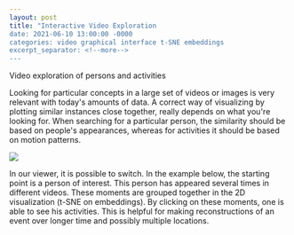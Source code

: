 ```yaml
---
layout: post
title: "Interactive Video Exploration
date: 2021-06-10 13:00:00 -0000
categories: video graphical interface t-SNE embeddings
excerpt_separator: <!--more-->
---
```


Video exploration of persons and activities

Looking for particular concepts in a large set of videos or images is very relevant with today's amounts of data. 
A correct way of visualizing by plotting similar instances close together, really depends on what you're looking for. 
When searching for a particular person, the similarity should be based on people's appearances, whereas for activities it should be based on motion patterns.

<img src="https://gertjanburghouts.github.io/pictures/tsne-viewer.jpg">

<!--more-->

In our viewer, it is possible to switch. 
In the example below, the starting point is a person of interest. 
This person has appeared several times in different videos. These moments are grouped together in the 2D visualization (t-SNE on embeddings). 
By clicking on these moments, one is able to see his activities. 
This is helpful for making reconstructions of an event over longer time and possibly multiple locations.
